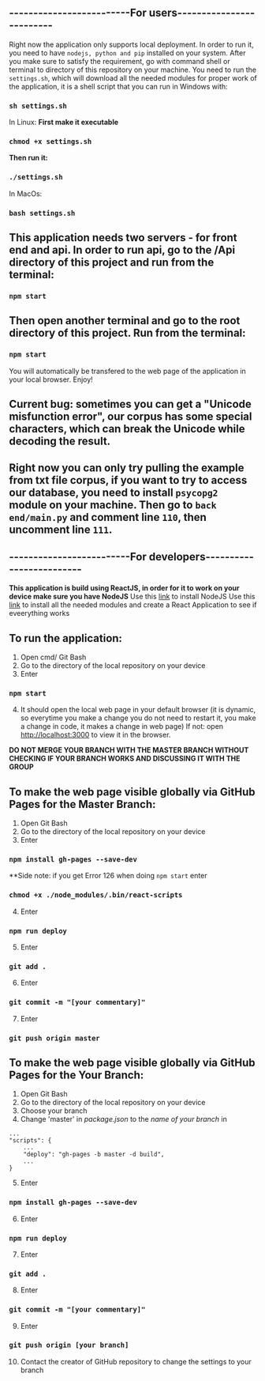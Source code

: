 ## -------------------------For users------------------------- ##

Right now the application only supports local deployment. In order to run it, you need to have `nodejs, python and pip` installed on your system. 
After you make sure to satisfy the requirement, go with command shell or terminal to directory of this repository on your machine. You need to run the `settings.sh`, which will download all the needed modules for proper work of the application, it is a shell script that you can run in Windows with:
### `sh settings.sh`
In Linux:
**First make it executable**
### `chmod +x settings.sh`
**Then run it:**
### `./settings.sh`

In MacOs:
### `bash settings.sh`

## This application needs two servers - for front end and api. In order to run api, go to the /Api directory of this project and run from the terminal:
### `npm start`
## Then open another terminal and go to the root directory of this project. Run from the terminal:
### `npm start`
You will automatically be transfered to the web page of the application in your local browser. Enjoy!

## Current bug: sometimes you can get a "Unicode misfunction error", our corpus has some special characters, which can break the Unicode while decoding the result. 
## Right now you can only try pulling the example from txt file corpus, if you want to try to access our database, you need to install `psycopg2` module on your machine. Then go to `back end/main.py` and comment line `110`, then uncomment line `111`.

## -------------------------For developers------------------------- ##

**This application is build using ReactJS, in order for it to work on your device make sure you have NodeJS**
  Use this [link](https://nodejs.org/en/download/) to install NodeJS
  Use this [link](https://reactjs.org/) to install all the needed modules and create a React Application to see if eveerything works
  
## To run the application:
  1. Open cmd/ Git Bash
  2. Go to the directory of the local repository on your device
  3. Enter 
### `npm start`
  4. It should open the local web page in your default browser (it is dynamic, so everytime you make a change you do not need to restart it, you make a change in code, it makes a change in web page)
    If not: open [http://localhost:3000](http://localhost:3000) to view it in the browser.

**DO NOT MERGE YOUR BRANCH WITH THE MASTER BRANCH WITHOUT CHECKING IF YOUR BRANCH WORKS AND DISCUSSING IT WITH THE GROUP**

## To make the web page visible globally via GitHub Pages for the Master Branch:
  1. Open Git Bash
  2. Go to the directory of the local repository on your device
  3. Enter 
### `npm install gh-pages --save-dev`

**Side note: if you get Error 126 when doing `npm start` enter 
### `chmod +x ./node_modules/.bin/react-scripts`

  4. Enter 
### `npm run deploy`
  5. Enter 
### `git add .`
  6. Enter 
### `git commit -m "[your commentary]"`
  7. Enter
### `git push origin master`

## To make the web page visible globally via GitHub Pages for the Your Branch:
  1. Open Git Bash
  2. Go to the directory of the local repository on your device
  3. Choose your branch
  4. Change 'master' in *package.json* to the *name of your branch* in 
``` 
...
"scripts": {
    ...
    "deploy": "gh-pages -b master -d build",
    ...
}    
```
  5. Enter 
### `npm install gh-pages --save-dev`
  6. Enter 
### `npm run deploy`
  7. Enter 
### `git add .`
  8. Enter 
### `git commit -m "[your commentary]"`
  9. Enter
### `git push origin [your branch]`
  10. Contact the creator of GitHub repository to change the settings to your branch

